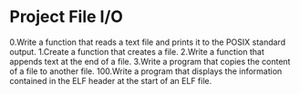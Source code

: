 Project File I/O
===============
0.Write a function that reads a text file and prints it to the POSIX standard output.
1.Create a function that creates a file.
2.Write a function that appends text at the end of a file.
3.Write a program that copies the content of a file to another file.
100.Write a program that displays the information contained in the ELF header at the start of an ELF file.
